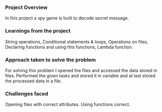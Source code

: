 ### Project Overview

 In this project a spy game is built to decode secret message.


### Learnings from the project

 String operations, Conditional statements & loops, Operations on files, Declaring functions and using this functions, Lambda function.


### Approach taken to solve the problem

 For solving this problem I opened the files and accessed the data stored in files. Performed the given tasks and stored it in variable and at last stored the processed data in a file.


### Challenges faced

 Opening files with correct attributes. Using functions correct.


